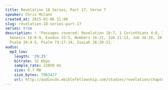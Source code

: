 ```yaml
---
title: Revelation 18 Series, Part 17, Verse 7
speaker: Chris McCann
created_at: 2015-02-06 21:00
slug: revelation-18-series-part-17
series: true
description: ! 'Passages covered: Revelation 18:7, 1 Corinthians 4:8, Isaiah 47:5,7-9,
  Genesis 16:8-9, Exodus 33:5, Numbers 16:21, Job 21:13, Job 34:20, 20:5, Psalm 6:8-10,
  Psalm 30:4-5, Psalm 73:17-19, Isaiah 26:20-21.'
audio:
  mp3_low:
    length: '29:25'
    bitrate: 32 Kbps
    sample_rate: 22050 Hz
    size: 6.7 MB
    size_bytes: 7063427
    url: http://audiocdn.ebiblefellowship.com/studies/revelation/chapter-18/2015.02.06_McCann_-_Revelation_18_Series_Part_17.mp3
---
```

